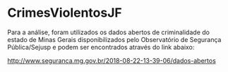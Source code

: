 # CrimesViolentosJF

Para a análise, foram utilizados os dados abertos de criminalidade do estado de Minas Gerais disponibilizados pelo Observatório de Segurança Pública/Sejusp e podem ser encontrados através do link abaixo:

http://www.seguranca.mg.gov.br/2018-08-22-13-39-06/dados-abertos
